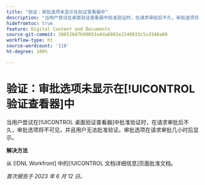 ```yaml
---
title: "验证：审批选项未显示在验证查看器中"
description: "当用户尝试在桌面验证查看器中批准验证时，在请求审批后不久，审批选项将不可见，并且用户无法批准验证。审批选项在请求审批几小时后显示。"
hidefromtoc: true
feature: Digital Content and Documents
source-git-commit: 386528d7b99053a4da6982e2140933c5cd348a08
workflow-type: ht
source-wordcount: '118'
ht-degree: 100%

---
```



# 验证：审批选项未显示在[!UICONTROL 验证查看器]中

当用户尝试在[!UICONTROL 桌面验证查看器]中批准验证时，在请求审批后不久，审批选项将不可见，并且用户无法批准验证。审批选项在请求审批几小时后显示。

**解决方法**

从 [!DNL Workfront] 中的[!UICONTROL 文档详细信息]页面批准文档。

_首次报告于 2023 年 6 月 12 日。_

